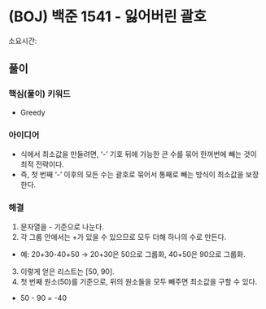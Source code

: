 # (BOJ) 백준 1541 - 잃어버린 괄호
소요시간: 

## 풀이
### 핵심(풀이) 키워드
- Greedy

### 아이디어
- 식에서 최소값을 만들려면, ‘-’ 기호 뒤에 가능한 큰 수를 묶어 한꺼번에 빼는 것이 최적 전략이다.
- 즉, 첫 번째 ‘-’ 이후의 모든 수는 괄호로 묶어서 통째로 빼는 방식이 최소값을 보장한다.

### 해결
1.	문자열을 - 기준으로 나눈다.
2.	각 그룹 안에서는 +가 있을 수 있으므로 모두 더해 하나의 수로 만든다.
- 예: 20+30-40+50 → 20+30은 50으로 그룹화, 40+50은 90으로 그룹화.
3.	이렇게 얻은 리스트는 [50, 90].
4.	첫 번째 원소(50)를 기준으로, 뒤의 원소들을 모두 빼주면 최소값을 구할 수 있다.
- 50 - 90 = -40
